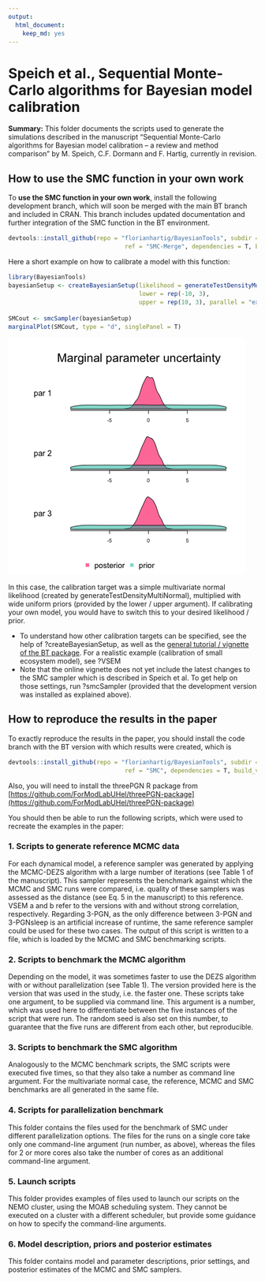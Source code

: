 ```yaml
---
output: 
  html_document: 
    keep_md: yes
---
```







# Speich et al., Sequential Monte-Carlo algorithms for Bayesian model calibration

**Summary:** This folder documents the scripts used to generate the simulations described in the manuscript “Sequential Monte-Carlo algorithms for Bayesian model calibration – a review and method comparison” by M. Speich, C.F. Dormann and F. Hartig, currently in revision.

## How to use the SMC function in your own work

To **use the SMC function in your own work**, install the following development branch, which will soon be merged with the main BT branch and included in CRAN. This branch includes updated documentation and further integration of the SMC function in the BT environment. 


```r
devtools::install_github(repo = "florianhartig/BayesianTools", subdir = "BayesianTools", 
                                 ref = "SMC-Merge", dependencies = T, build_vignettes = F)
```

Here a short example on how to calibrate a model with this function:


```r
library(BayesianTools)
bayesianSetup <- createBayesianSetup(likelihood = generateTestDensityMultiNormal(), 
                                     lower = rep(-10, 3),
                                     upper = rep(10, 3), parallel = "external")

SMCout <- smcSampler(bayesianSetup)
marginalPlot(SMCout, type = "d", singlePanel = T)
```

![](readme_files/figure-html/unnamed-chunk-3-1.png)<!-- -->

In this case, the calibration target was a simple multivariate normal likelihood (created by generateTestDensityMultiNormal), multiplied with wide uniform priors (provided by the lower / upper argument). If calibrating your own model, you would have to switch this to your desired likelihood / prior. 

* To understand how other calibration targets can be specified, see the help of ?createBayesianSetup, as well as the [general tutorial / vignette of the BT package](https://cran.r-project.org/web/packages/BayesianTools/vignettes/BayesianTools.html). For a realistic example (calibration of small ecosystem model), see ?VSEM 
* Note that the online vignette does not yet include the latest changes to the SMC sampler which is described in Speich et al. To get help on those settings, run ?smcSampler (provided that the development version was installed as explained above). 

## How to reproduce the results in the paper

To exactly reproduce the results in the paper, you should install the code branch with the BT version with which results were created, which is 


```r
devtools::install_github(repo = "florianhartig/BayesianTools", subdir = "BayesianTools", 
                                 ref = "SMC", dependencies = T, build_vignettes = F)
```

Also, you will need to install the threePGN R package from [https://github.com/ForModLabUHel/threePGN-package](https://github.com/ForModLabUHel/threePGN-package)

You should then be able to run the following scripts, which were used to recreate the examples in the paper: 

### 1.	Scripts to generate reference MCMC data

For each dynamical model, a reference sampler was generated by applying the MCMC-DEZS algorithm with a large number of iterations (see Table 1 of the manuscript). This sampler represents the benchmark against which the MCMC and SMC runs were compared, i.e. quality of these samplers was assessed as the distance (see Eq. 5 in the manuscript) to this reference. VSEM a and b refer to the versions with and without strong correlation, respectively. Regarding 3-PGN, as the only difference between 3-PGN and 3-PGNsleep is an artificial increase of runtime, the same reference sampler could be used for these two cases. The output of this script is written to a file, which is loaded by the MCMC and SMC benchmarking scripts.

### 2.	Scripts to benchmark the MCMC algorithm

Depending on the model, it was sometimes faster to use the DEZS algorithm with or without parallelization (see Table 1). The version provided here is the version that was used in the study, i.e. the faster one. These scripts take one argument, to be supplied via command line. This argument is a number, which was used here to differentiate between the five instances of the script that were run. The random seed is also set on this number, to guarantee that the five runs are different from each other, but reproducible.

### 3.	Scripts to benchmark the SMC algorithm

Analogously to the MCMC benchmark scripts, the SMC scripts were executed five times, so that they also take a number as command line argument. For the multivariate normal case, the reference, MCMC and SMC benchmarks are all generated in the same file.

### 4.	Scripts for parallelization benchmark

This folder contains the files used for the benchmark of SMC under different parallelization options. The files for the runs on a single core take only one command-line argument (run number, as above), whereas the files for 2 or more cores also take the number of cores as an additional command-line argument.

### 5.	Launch scripts

This folder provides examples of files used to launch our scripts on the NEMO cluster, using the MOAB scheduling system. They cannot be executed on a cluster with a different scheduler, but provide some guidance on how to specify the command-line arguments.

### 6.	Model description, priors and posterior estimates

This folder contains model and parameter descriptions, prior settings, and posterior estimates of the MCMC and SMC samplers.
